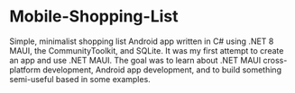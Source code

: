 # Mobile-Shopping-List
Simple, minimalist shopping list Android app written in C# using .NET 8 MAUI, the CommunityToolkit, and SQLite. It was my first attempt to create an app and use .NET MAUI. The goal was to learn about .NET MAUI cross-platform development, Android app development, and to build something semi-useful based in some examples.
